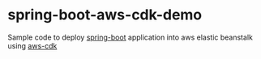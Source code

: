 # spring-boot-aws-cdk-demo

Sample code to deploy [spring-boot](https://github.com/spring-projects/spring-boot) application into aws elastic beanstalk using [aws-cdk](https://github.com/aws/aws-cdk)